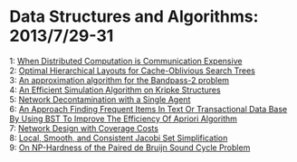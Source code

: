 # Data Structures and Algorithms: 2013/7/29-31  
1: [When Distributed Computation is Communication Expensive](https://doi.org/10.48550/arXiv.1304.4636)  
2: [Optimal Hierarchical Layouts for Cache-Oblivious Search Trees](https://doi.org/10.48550/arXiv.1307.5899)  
3: [An approximation algorithm for the Bandpass-2 problem](https://doi.org/10.48550/arXiv.1307.7089)  
4: [An Efficient Simulation Algorithm on Kripke Structures](https://doi.org/10.48550/arXiv.1212.1089)  
5: [Network Decontamination with a Single Agent](https://doi.org/10.48550/arXiv.1307.7307)  
6: [An Approach Finding Frequent Items In Text Or Transactional Data Base By  Using BST To Improve The Efficiency Of Apriori Algorithm](https://doi.org/10.48550/arXiv.1307.7513)  
7: [Network Design with Coverage Costs](https://doi.org/10.48550/arXiv.1304.3868)  
8: [Local, Smooth, and Consistent Jacobi Set Simplification](https://doi.org/10.48550/arXiv.1307.7752)  
9: [On NP-Hardness of the Paired de Bruijn Sound Cycle Problem](https://doi.org/10.48550/arXiv.1307.7806)  